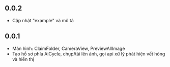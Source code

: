## 0.0.2
 - Cập nhật "example" và mô tả
## 0.0.1
- Màn hình: ClaimFolder, CameraView, PreviewAllImage
- Tạo hồ sơ phía AiCycle, chụp/tải lên ảnh, gọi api xử lý phát hiện vết hỏng và hiển thị
